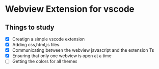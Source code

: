 # Webview Extension for vscode

## Things to study

- [x] Creatign a simple vscode extension
- [x] Adding css,html,js files
- [x] Communicating between the webview javascript and the extension Ts
- [x] Ensuring that only one webview is open at a time
- [ ] Getting the colors for all themes 
